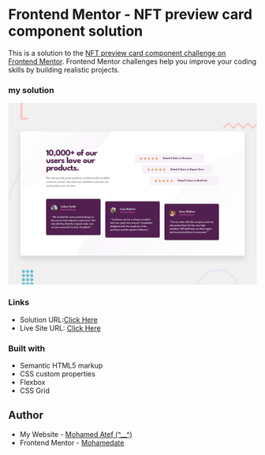 
# Frontend Mentor - NFT preview card component solution

This is a solution to the [NFT preview card component challenge on Frontend Mentor](https://www.frontendmentor.io/challenges/nft-preview-card-component-SbdUL_w0U). Frontend Mentor challenges help you improve your coding skills by building realistic projects. 

### my solution

<img src = "./design/desktop-preview.jpg" />

### Links

- Solution URL:[Click Here](https://github.com/Mohamedate/ntf_card_challenge)
- Live Site URL: [Click Here](https://mohamedate.github.io/ntf_card_challenge/)

### Built with

- Semantic HTML5 markup
- CSS custom properties
- Flexbox
- CSS Grid



## Author

- My Website - [Mohamed Atef (^__^)](https://mohamedate.github.io/Mohamed_Atef/)
- Frontend Mentor - [Mohamedate](https://www.frontendmentor.io/profile/Mohamedate)

